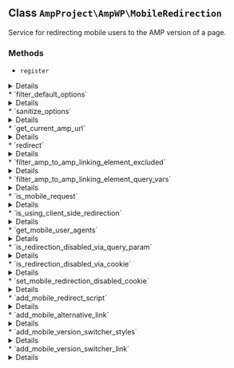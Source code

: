 ## Class `AmpProject\AmpWP\MobileRedirection`

Service for redirecting mobile users to the AMP version of a page.

### Methods
* `register`

<details>

```php
public register()
```

Register.


</details>
* `filter_default_options`

<details>

```php
public filter_default_options( $defaults )
```

Add default option.


</details>
* `sanitize_options`

<details>

```php
public sanitize_options( $options, $new_options )
```

Sanitize options.


</details>
* `get_current_amp_url`

<details>

```php
public get_current_amp_url()
```

Get the AMP version of the current URL.


</details>
* `redirect`

<details>

```php
public redirect()
```

Add redirection logic if available for request.


</details>
* `filter_amp_to_amp_linking_element_excluded`

<details>

```php
public filter_amp_to_amp_linking_element_excluded( $excluded, $url )
```

Ensure that links/forms which point to ?noamp up-front are excluded from AMP-to-AMP linking.


</details>
* `filter_amp_to_amp_linking_element_query_vars`

<details>

```php
public filter_amp_to_amp_linking_element_query_vars( $query_vars, $excluded )
```

Ensure that links/forms which point to ?noamp up-front are excluded from AMP-to-AMP linking.


</details>
* `is_mobile_request`

<details>

```php
public is_mobile_request()
```

Determine if the current request is from a mobile device by looking at the User-Agent request header.

This only applies if client-side redirection has been disabled.


</details>
* `is_using_client_side_redirection`

<details>

```php
public is_using_client_side_redirection()
```

Determine if mobile redirection should be done via JavaScript.

If auto-redirection is disabled due to being in the Customizer preview or in AMP Dev Mode (and thus possibly in Paired Browsing), then client-side redirection is forced.


</details>
* `get_mobile_user_agents`

<details>

```php
public get_mobile_user_agents()
```

Get a list of mobile user agents to use for comparison against the user agent from the current request.

Each entry may either be a simple string needle, or it be a regular expression serialized as a string in the form of `/pattern/[i]*`. If a user agent string does not match this pattern, then the string will be used as a simple string needle for the haystack.


</details>
* `is_redirection_disabled_via_query_param`

<details>

```php
public is_redirection_disabled_via_query_param()
```

Determine if mobile redirection is disabled via query param.


</details>
* `is_redirection_disabled_via_cookie`

<details>

```php
public is_redirection_disabled_via_cookie()
```

Determine if mobile redirection is disabled via cookie.


</details>
* `set_mobile_redirection_disabled_cookie`

<details>

```php
public set_mobile_redirection_disabled_cookie( $add )
```

Sets a cookie to disable/enable mobile redirection for the current browser session.


</details>
* `add_mobile_redirect_script`

<details>

```php
public add_mobile_redirect_script()
```

Output the mobile redirection Javascript code.


</details>
* `add_mobile_alternative_link`

<details>

```php
public add_mobile_alternative_link()
```

Add rel=alternate link for AMP version.


</details>
* `add_mobile_version_switcher_styles`

<details>

```php
public add_mobile_version_switcher_styles()
```

Print the styles for the mobile version switcher.


</details>
* `add_mobile_version_switcher_link`

<details>

```php
public add_mobile_version_switcher_link()
```

Output the link for the mobile version switcher.


</details>
